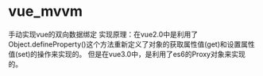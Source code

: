 # vue_mvvm
手动实现vue的双向数据绑定
实现原理：在vue2.0中是利用了Object.defineProperty()这个方法重新定义了对象的获取属性值(get)和设置属性值(set)的操作来实现的。
但是在vue3.0中，是利用了es6的Proxy对象来实现的。